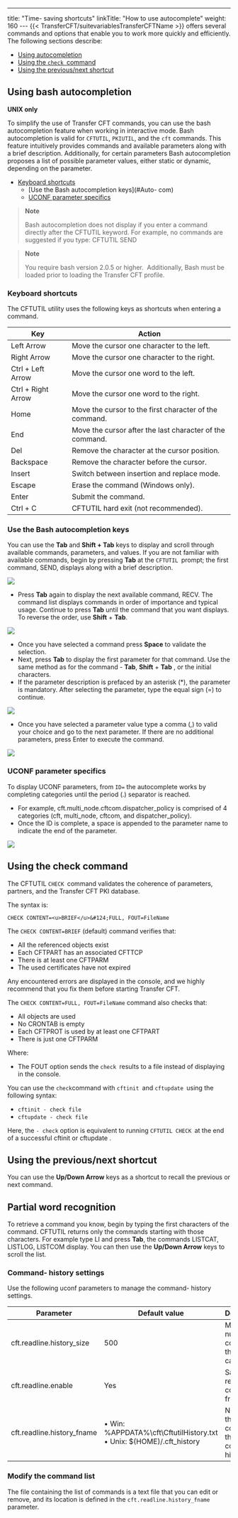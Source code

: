 ---
title: "Time- saving shortcuts"
linkTitle: "How to use autocomplete"
weight: 160
--- {{< TransferCFT/suitevariablesTransferCFTName  >}} offers several commands and options that enable you to work more quickly and efficiently. The following sections describe:

- [Using autocompletion](#Using)
- [Using the `check `command](#Using2)
- [Using the previous/next shortcut](#Previous)

<span id="Using"></span>

## Using bash autocompletion

**UNIX only**

To simplify the use of Transfer CFT commands, you can use the bash autocompletion feature when working in interactive mode. Bash autocompletion is valid for `CFTUTIL`, `PKIUTIL`, and the `cft` commands. This feature intuitively provides commands and available parameters along with a brief description. Additionally, for certain parameters Bash autocompletion proposes a list of possible parameter values, either static or dynamic, depending on the parameter.

- [Keyboard shortcuts](#Special)
    - [Use the Bash autocompletion keys](#Auto- com)
    - [UCONF parameter specifics](#UCONF%C2%A0pa)

> **Note**
>
> Bash autocompletion does not display if you enter a command directly after the CFTUTIL keyword. For example, no commands are suggested if you type: CFTUTIL SEND

> **Note**
>
> You require bash version 2.0.5 or higher.  Additionally, Bash must be loaded prior to loading the Transfer CFT profile.

<span id="Special"></span>

### Keyboard shortcuts

The CFTUTIL utility uses the following keys as shortcuts when entering a command.

| Key | Action |
| --- | --- |
| Left Arrow | Move the cursor one character to the left. |
| Right Arrow | Move the cursor one character to the right. |
| Ctrl + Left Arrow | Move the cursor one word to the left. |
| Ctrl + Right Arrow | Move the cursor one word to the right. |
| Home | Move the cursor to the first character of the command. |
| End | Move the cursor after the last character of the command. |
| Del | Remove the character at the cursor position. |
| Backspace | Remove the character before the cursor. |
| Insert | Switch between insertion and replace mode. |
| Escape | Erase the command (Windows only). |
| Enter | Submit the command. |
| Ctrl + C | CFTUTIL hard exit (not recommended). |

<span id="Auto- com"></span>

### Use the Bash autocompletion keys

You can use the **Tab** and **Shift + Tab** keys to display and scroll through available commands, parameters, and values. If you are not familiar with available commands, begin by pressing **Tab** at the `CFTUTIL `prompt; the first command, SEND, displays along with a brief description.

![](/Images/TransferCFT/Auto_completion_in_CFTUTIL.png)

- Press **Tab** again to display the next available command, RECV. The command list displays commands in order of importance and typical usage. Continue to press **Tab** until the command that you want displays. To reverse the order, use **Shift** + **Tab**.

![](/Images/TransferCFT/Auto_completion_in_CFTUTIL_1.png)

- Once you have selected a command press **Space** to validate the selection.
- Next, press **Tab** to display the first parameter for that command. Use the same method as for the command - **Tab**, **Shift** + **Tab** , or the initial characters.
- If the parameter description is prefaced by an asterisk (\*), the parameter is mandatory. After selecting the parameter, type the equal sign (=) to continue.

![](/Images/TransferCFT/Auto_completion_in_CFTUTIL_2.png)

- Once you have selected a parameter value type a comma (,) to valid your choice and go to the next parameter. If there are no additional parameters, press Enter to execute the command.

![](/Images/TransferCFT/Auto_completion_in_CFTUTIL_3.png)

<span id="UCONF pa"></span>

### UCONF parameter specifics

To display UCONF parameters, from `ID=` the autocomplete works by completing categories until the period (.) separator is reached.

- For example, cft.multi_node.cftcom.dispatcher_policy is comprised of 4 categories (cft, multi_node, cftcom, and dispatcher_policy).
- Once the ID is complete, a space is appended to the parameter name to indicate the end of the parameter.

![](/Images/TransferCFT/Auto_completion_in_CFTUTIL_4.png)

<span id="Using2"></span>

## Using the check command

The CFTUTIL `CHECK `command validates the coherence of parameters, partners, and the Transfer CFT PKI database.

The syntax is:

```
CHECK CONTENT=<u>BRIEF</u>&#124;FULL, FOUT=FileName
```

The `CHECK CONTENT=BRIEF` (default) command verifies that:

- All the referenced objects exist
- Each CFTPART has an associated CFTTCP
- There is at least one CFTPARM
- The used certificates have not expired

Any encountered errors are displayed in the console, and we highly recommend that you fix them before starting Transfer CFT.

The `CHECK CONTENT=FULL, FOUT=FileName` command also checks that:

- All objects are used
- No CRONTAB is empty
- Each CFTPROT is used by at least one CFTPART
- There is just one CFTPARM

Where:

- The FOUT option sends the `check `results to a file instead of displaying in the console.

You can use the `check`command with `cftinit `and `cftupdate `using the following syntax:

- `cftinit - check file`
- `cftupdate - check file`

Here, the `- check` option is equivalent to running `CFTUTIL CHECK `at the end of a successful cftinit or cftupdate .

<span id="Previous"></span>

## Using the previous/next shortcut

You can use the **Up/Down Arrow** keys as a shortcut to recall the previous or next command.

<span id="Partial"></span>

## Partial word recognition

To retrieve a command you know, begin by typing the first characters of the command. CFTUTIL returns only the commands starting with those characters. For example type LI and press **Tab**, the commands LISTCAT, LISTLOG, LISTCOM display. You can then use the **Up/Down Arrow** keys to scroll the list.

<span id="Command- "></span>

### Command- history settings

Use the following uconf parameters to manage the command- history settings.

| Parameter | Default value | Description |
| --- | --- | --- |
| cft.readline.history_size | 500 | Maximum number of commands that you can store. |
| cft.readline.enable | Yes | Save and retrieve the commands from disk. |
| cft.readline.history_fname |  • Win: %APPDATA%\cft\CftutilHistory.txt<br/> • Unix: $(HOME)/.cft_history | Name of the file containing the command history. |

<span id="Modify"></span>

### Modify the command list

The file containing the list of commands is a text file that you can edit or remove, and its location is defined in the `cft.readline.history_fname` parameter.
